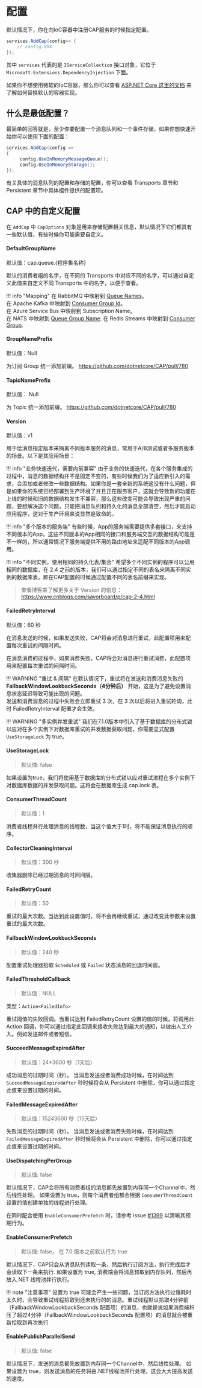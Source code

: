 # 配置

默认情况下，你在向IoC容器中注册CAP服务的时候指定配置。

```c#
services.AddCap(config=> {
    // config.XXX 
});
```

其中 `services` 代表的是 `IServiceCollection` 接口对象，它位于 `Microsoft.Extensions.DependencyInjection` 下面。 

如果你不想使用微软的IoC容器，那么你可以查看 [ASP.NET Core 这里的文档](https://docs.microsoft.com/en-us/aspnet/core/fundamentals/dependency-injection?view=aspnetcore-2.2#default-service-container-replacement) 来了解如何替换默认的容器实现。

## 什么是最低配置？

最简单的回答就是，至少你要配置一个消息队列和一个事件存储，如果你想快速开始你可以使用下面的配置：

```C#
services.AddCap(config => 
{
     config.UseInMemoryMessageQueue();
     config.UseInMemoryStorage();
});
```

有关具体的消息队列的配置和存储的配置，你可以查看 Transports 章节和 Persistent 章节中具体组件提供的配置项。

## CAP 中的自定义配置

在 `AddCap` 中 `CapOptions` 对象是用来存储配置相关信息，默认情况下它们都具有一些默认值，有些时候你可能需要自定义。

#### DefaultGroupName

默认值：cap.queue.{程序集名称}

默认的消费者组的名字，在不同的 Transports 中对应不同的名字，可以通过自定义此值来自定义不同 Transports 中的名字，以便于查看。

!!! info "Mapping"
    在 RabbitMQ 中映射到 [Queue Names](https://www.rabbitmq.com/queues.html#names)。  
    在 Apache Kafka 中映射到 [Consumer Group Id](http://kafka.apache.org/documentation/#group.id)。  
    在 Azure Service Bus 中映射到 Subscription Name。  
    在 NATS 中映射到 [Queue Group Name](https://docs.nats.io/nats-concepts/queue).
    在 Redis Streams 中映射到 [Consumer Group](https://redis.io/topics/streams-intro#creating-a-consumer-group).


#### GroupNamePrefix

默认值：Null

为订阅 Group 统一添加前缀。 https://github.com/dotnetcore/CAP/pull/780

#### TopicNamePrefix

默认值： Null

为 Topic 统一添加前缀。 https://github.com/dotnetcore/CAP/pull/780

#### Version

默认值：v1

用于给消息指定版本来隔离不同版本服务的消息，常用于A/B测试或者多服务版本的场景。以下是其应用场景：

!!! info "业务快速迭代，需要向前兼容"
    由于业务的快速迭代，在各个服务集成的过程中，消息的数据结构并不是固定不变的，有些时候我们为了适应新引入的需求，会添加或者修改一些数据结构。如果你是一套全新的系统这没有什么问题，但是如果你的系统已经部署到生产环境了并且正在服务客户，这就会导致新的功能在上线的时候和旧的数据结构发生不兼容，那么这些改变可能会导致出现严重的问题，要想解决这个问题，只能把消息队列和持久化的消息全部清空，然后才能启动应用程序，这对于生产环境来说显然是致命的。

!!! info "多个版本的服务端"
    有些时候，App的服务端需要提供多套接口，来支持不同版本的App，这些不同版本的App相同的接口和服务端交互的数据结构可能是不一样的，所以通常情况下服务端提供不用的路由地址来适配不同版本的App调用。

!!! info "不同实例，使用相同的持久化表/集合"
    希望多个不同实例的程序可以公用相同的数据库，在 2.4 之前的版本，我们可以通过指定不同的表名来隔离不同实例的数据库表，即在CAP配置的时候通过配置不同的表名前缀来实现。

> 查看博客来了解更多关于 Version 的信息： https://www.cnblogs.com/savorboard/p/cap-2-4.html


#### FailedRetryInterval

默认值：60 秒

在消息发送的时候，如果发送失败，CAP将会对消息进行重试，此配置项用来配置每次重试的间隔时间。

在消息消费的过程中，如果消费失败，CAP将会对消息进行重试消费，此配置项用来配置每次重试的间隔时间。

!!! WARNING "重试 & 间隔"
    在默认情况下，重试将在发送和消费消息失败的 **FallbackWindowLookbackSeconds（4分钟后）** 开始，这是为了避免设置消息状态延迟导致可能出现的问题。  
    发送和消费消息的过程中失败会立即重试 3 次，在 3 次以后将进入重试轮询，此时 FailedRetryInterval 配置才会生效。

!!! WARNING "多实例并发重试"
    我们在7.1.0版本中引入了基于数据库的分布式锁以应对在多个实例下对数据库重试的并发数据获取问题，你需要显式配置 `UseStorageLock` 为 true。

#### UseStorageLock

> 默认值: false

如果设置为true，我们将使用基于数据库的分布式锁以应对重试进程在多个实例下对数据库数据的并发获取问题。这将会在数据库生成 cap.lock 表。

#### ConsumerThreadCount 

> 默认值：1

消费者线程并行处理消息的线程数，当这个值大于1时，将不能保证消息执行的顺序。

#### CollectorCleaningInterval

> 默认值：300 秒

收集器删除已经过期消息的时间间隔。

#### FailedRetryCount

> 默认值：50

重试的最大次数。当达到此设置值时，将不会再继续重试，通过改变此参数来设置重试的最大次数。

#### FallbackWindowLookbackSeconds

> 默认值：240 秒

配置重试处理器拾取 `Scheduled` 或 `Failed` 状态消息的回退时间窗。

#### FailedThresholdCallback

> 默认值：NULL

类型：`Action<FailedInfo>`

重试阈值的失败回调。当重试达到 FailedRetryCount 设置的值的时候，将调用此 Action 回调，你可以通过指定此回调来接收失败达到最大的通知，以做出人工介入。例如发送邮件或者短信。

#### SucceedMessageExpiredAfter

> 默认值：24*3600 秒（1天后）

成功消息的过期时间（秒）。 当消息发送或者消费成功时候，在时间达到 `SucceedMessageExpiredAfter` 秒时候将会从 Persistent 中删除，你可以通过指定此值来设置过期的时间。

#### FailedMessageExpiredAfter

> 默认值：15*24*3600 秒（15天后）

失败消息的过期时间（秒）。 当消息发送或者消费失败时候，在时间达到 `FailedMessageExpiredAfter` 秒时候将会从 Persistent 中删除，你可以通过指定此值来设置过期的时间。

#### UseDispatchingPerGroup

> 默认值: false

默认情况下，CAP会将所有消费者组的消息都先放置到内存同一个Channel中，然后线性处理。
如果设置为 true，则每个消费者组都会根据 `ConsumerThreadCount` 设置的值创建单独的线程进行处理。

在同时配合使用 `EnableConsumerPrefetch` 时，请参考 issue [#1399](https://github.com/dotnetcore/CAP/issues/1399) 以清晰其预期行为。

#### EnableConsumerPrefetch

> 默认值: false， 在 7.0 版本之前默认行为 true

默认情况下，CAP只会从消息队列读取一条，然后执行订阅方法，执行完成后才会读取下一条来执行.
如果设置为 true, 消费端会将消息预取到内存队列，然后再放入.NET 线程池并行执行。

!!! note "注意事项"
    设置为 true 可能会产生一些问题，当订阅方法执行过慢耗时太久时，会导致重试线程拾取到还未执行的的消息。重试线程默认拾取4分钟前（FallbackWindowLookbackSeconds 配置项）的消息，也就是说如果消费端积压了超过4分钟（FallbackWindowLookbackSeconds 配置项）的消息就会被重新拾取到再次执行

#### EnablePublishParallelSend

> 默认值: false

默认情况下，发送的消息都先放置到内存同一个Channel中，然后线性处理。
如果设置为 true，则发送消息的任务将由.NET线程池并行处理，这会大大提高发送的速度。